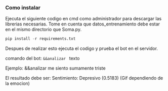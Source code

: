 ### Como instalar

Ejecuta el siguiente codigo en cmd como administrador para descargar las librerias necesarias. Tome en cuenta que datos_entrenamiento debe estar en el mismo directorio que Soma.py.

```python
pip install -r requirements.txt
```

Despues de realizar esto ejecuta el codigo y prueba el bot en el servidor.

comando del bot:
`&&analizar ` texto

Ejemplo:
&&analizar me siento sumamente triste

El resultado debe ser:
Sentimiento: Depresivo (0.5183)
(Gif dependiendo de la emocion)

